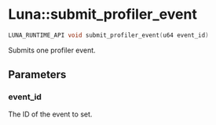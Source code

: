 # Luna::submit_profiler_event

```c++
LUNA_RUNTIME_API void submit_profiler_event(u64 event_id)
```

Submits one profiler event. 



## Parameters
### event_id
The ID of the event to set. 

